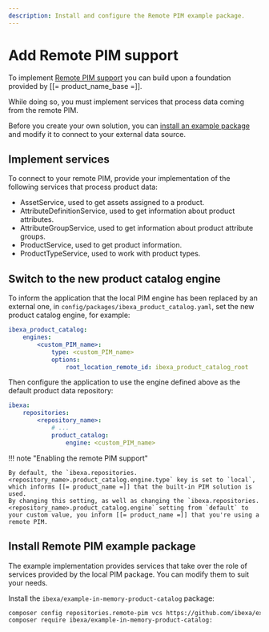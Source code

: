 ```yaml
---
description: Install and configure the Remote PIM example package.
---
```


# Add Remote PIM support

To implement [Remote PIM support](pim_guide.md#remote-pim-support) you can build upon a foundation provided by [[= product_name_base =]].

While doing so, you must implement services that process data coming from the remote PIM.

Before you create your own solution, you can [install an example package](#install-remote-pim-example-package) and modify it to connect to your external data source.

## Implement services

To connect to your remote PIM, provide your implementation of the following services that process product data:

- AssetService, used to get assets assigned to a product.
- AttributeDefinitionService, used to get information about product attributes.
- AttributeGroupService, used to get information about product attribute groups.
- ProductService, used to get product information.
- ProductTypeService, used to work with product types.

## Switch to the new product catalog engine

To inform the application that the local PIM engine has been replaced by an external one, in `config/packages/ibexa_product_catalog.yaml`, set the new product catalog engine, for example:

``` yaml
ibexa_product_catalog:
    engines:
        <custom_PIM_name>:
            type: <custom_PIM_name>
            options:
                root_location_remote_id: ibexa_product_catalog_root
```

Then configure the application to use the engine defined above as the default product data repository:

``` yaml
ibexa:
    repositories:
        <repository_name>:
            # ...
            product_catalog:
                engine: <custom_PIM_name>
```

!!! note "Enabling the remote PIM support"

    By default, the `ibexa.repositories.<repository_name>.product_catalog.engine.type` key is set to `local`, which informs [[= product_name =]] that the built-in PIM solution is used.
    By changing this setting, as well as changing the `ibexa.repositories.<repository_name>.product_catalog.engine` setting from `default` to your custom value, you inform [[= product_name =]] that you're using a remote PIM.

## Install Remote PIM example package

The example implementation provides services that take over the role of services provided by the local PIM package.
You can modify them to suit your needs.

Install the `ibexa/example-in-memory-product-catalog` package:

``` bash
composer config repositories.remote-pim vcs https://github.com/ibexa/example-in-memory-product-catalog
composer require ibexa/example-in-memory-product-catalog:
```

